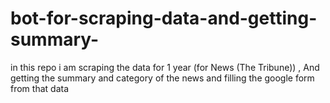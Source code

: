 # bot-for-scraping-data-and-getting-summary-
in this repo i am scraping the data for 1 year (for News (The Tribune)) , And getting the summary and category of the news and filling the google form from that data 
